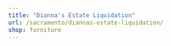 ```yaml
---
title: "Dianna's Estate Liquidation"
url: /sacramento/diannas-estate-liquidation/
shop: furniture
---
```


